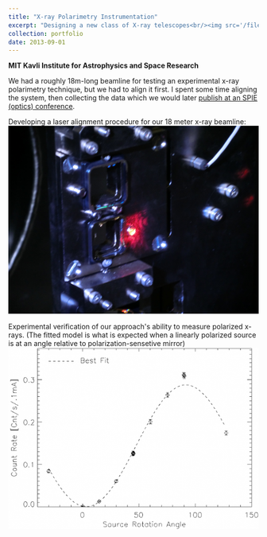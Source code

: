 ```yaml
---
title: "X-ray Polarimetry Instrumentation"
excerpt: "Designing a new class of X-ray telescopes<br/><img src='/files/portfolio/xray/polarization_data-668x484.png'>"
collection: portfolio
date: 2013-09-01
---
```


**MIT Kavli Institute for Astrophysics and Space Research**

We had a roughly 18m-long beamline for testing an experimental x-ray polarimetry technique, but we had to align it first.  I spent some time aligning the system, then collecting the data which we would later [publish at an SPIE (optics) conference](https://arxiv.org/abs/1309.4478).

Developing a laser alignment procedure for our 18 meter x-ray beamline:
![](/files/portfolio/xray/beamline_alignment.jpg)

Experimental verification of our approach's ability to measure polarized x-rays. (The fitted model is what is expected when a linearly polarized source is at an angle relative to polarization-sensetive mirror)
![](/files/portfolio/xray/polarization_data-668x484.png)
